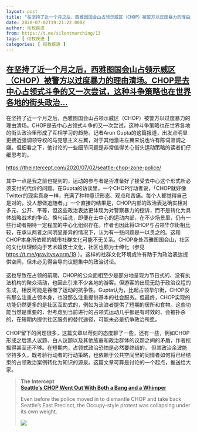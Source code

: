 ```yaml
---
layout: post
title: "在坚持了近一个月之后，西雅图国会山占领示威区（CHOP）被警方以过度暴力的理由清场。CHOP是去中心占领式斗争的又一次尝试，这种斗争策略也在世界各地的街头政治"
date: 2020-07-02T19:21:22.000Z
author: 衔枚疾进
from: https://t.me/silentmarching/13
tags: [ 衔枚疾进 ]
categories: [ 衔枚疾进 ]
---
```

<!--1593717682000-->
[在坚持了近一个月之后，西雅图国会山占领示威区（CHOP）被警方以过度暴力的理由清场。CHOP是去中心占领式斗争的又一次尝试，这种斗争策略也在世界各地的街头政治...](https://t.me/silentmarching/13)
------

<div>
<p>在坚持了近一个月之后，西雅图国会山占领示威区（CHOP）被警方以过度暴力的理由清场。CHOP是去中心占领式斗争的又一次尝试，这种斗争策略也在世界各地的街头政治里形成了互相学习的趋势。记者Arun Gupta的这篇报道，出发点明显更接近强调领导权的马克思主义左翼，对于其他激进左翼来说也许有陈词滥调之嫌。但细看之下，他讨论的一些细节问题是非常值得关心街头运动策略的读者们仔细思考的。<br><br><a href="https://theintercept.com/2020/07/02/seattle-chop-zone-police/" target="_blank" rel="noopener">https://theintercept.com/2020/07/02/seattle-chop-zone-police/</a><br><br>其中一点是我之前也提到的，运动的参与者是否准备好了接受去中心这个形式所必须支付的代价的问题。在Gupta的访谈里，一个CHOP行动者说，「CHOP就好像Twitter的现实真身一样，充满了种种意识形态、观点和苦痛。每个人都觉得自己是对的，没人想做追随者。」一个直接的结果是，CHOP内部的政治表达确实相对多元、公开、平等，但这些政治表达更体现为对警察暴力的控诉，而不是转化为具体战略战术的争论。换句话说，即便在去中心的运动内部，在不少场景里，仍有一些行动者期待一定程度的中心化组织存在。作者也因此将CHOP与占领华尔街相比较，在承认两者之间明显差异的情况下，认为有一些问题是一以贯之的。这和CHOP本身所依赖的城市社群文化可能不无关系。CHOP身处西雅图国会山，社区的文化纹理倾向于艺术嬉皮士文化，社区也颇为士绅化（参见 <a href="https://t.me/gravitysworm/19" target="_blank" rel="noopener">https://t.me/gravitysworm/19</a> ）。这样的社群文化环境或许有助于为政治表达提供空间，但未必见得会导向议题集中的政治讨论。<br><br>这也导致在占领的前期，CHOP的公众面相至少是部分地呈现为节日式的、没有执法机构的聚众活动，也因此引来不少各地的游客。但游客的出现无助于政治议程的生成，相反可能是吞噬了运动的抗争性。Gupta认为，比起占领华尔街，CHOP没有那么注重占领本身，也没那么注重提供基本的社会服务。但最终，CHOP实现的功能仍然更多的是社区互助式的，例如为流浪者提供了短期的居所和食物。这些功能当然是重要的，但考虑到当前进行的占领式运动几乎都是有时效的、会被扑杀的，在短期内提供社区服务的替代途径，可能未必是抗争政治所愿。<br><br>CHOP留下的问题很多，这篇文章以苛刻的态度聊了一些，还有一些，例如CHOP形成之后黑人议题、白人议题以及其他族裔和政治群体的议题之间的矛盾，作者挖掘得甚至还不够。在短期内，占领式政治恐怕是必然要终结的， 但其政治余波能坚持多久，既考验行动者的行动策略，也依赖于公共空间里的同情者如何将已经结束的占领政治案例转化为知识的源泉。这篇文章可算是讨论的一个起点，推送给大家。</p><blockquote><b>The Intercept</b><br><b><a href="https://theintercept.com/2020/07/02/seattle-chop-zone-police/">Seattle’s CHOP Went Out With Both a Bang and a Whimper</a></b><br><p>Even before the police moved in to dismantle CHOP and take back Seattle’s East Precinct, the Occupy-style protest was collapsing under its own weight.</p><img src="https://cdn4.telesco.pe/file/bClq2N0QrXYlgyS72R4n3pHQ6xOonKuia3FRUva_c6uAGJ0HwyEP75Egus1Wx3kEZJqJ-_OKS8GzokTHH0llcaIrPyeQHqFgfrxWh52IsmPAtIvajeHW850wbysu2Eg5zpaiMM-Tk-nLNYNlDaL581rF-RBL10a-J9Mt6Nw1__y5Cg9NGPj1udxoCdn8Z9PSXP8yf_6FtVoQQMgcehI4f6WYGlCYNJ4ASzDfBzbKvcjXOKLZL6T4HPDh28AuDwAP7E_PJOrTcKN7-IzlSIpwWcaSbxxFuqx3cgtPPQKzLsaT_JGN3mo3qIlw5M2pVrd27llZUEjUAbW4ljWijaUiFg.jpg" referrerpolicy="no-referrer"></blockquote>
</div>
